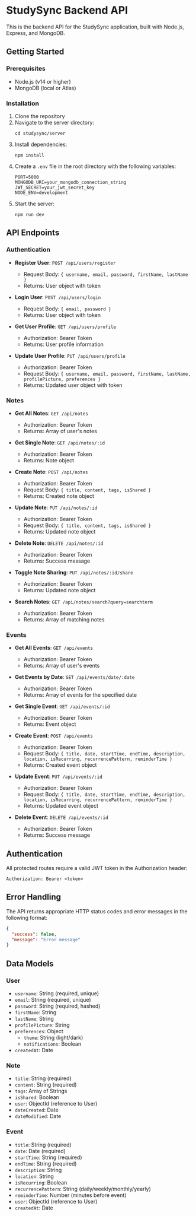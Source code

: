# StudySync Backend API

This is the backend API for the StudySync application, built with Node.js, Express, and MongoDB.

## Getting Started

### Prerequisites

- Node.js (v14 or higher)
- MongoDB (local or Atlas)

### Installation

1. Clone the repository
2. Navigate to the server directory:
   ```
   cd studysync/server
   ```
3. Install dependencies:
   ```
   npm install
   ```
4. Create a `.env` file in the root directory with the following variables:
   ```
   PORT=5000
   MONGODB_URI=your_mongodb_connection_string
   JWT_SECRET=your_jwt_secret_key
   NODE_ENV=development
   ```
5. Start the server:
   ```
   npm run dev
   ```

## API Endpoints

### Authentication

- **Register User**: `POST /api/users/register`
  - Request Body: `{ username, email, password, firstName, lastName }`
  - Returns: User object with token

- **Login User**: `POST /api/users/login`
  - Request Body: `{ email, password }`
  - Returns: User object with token

- **Get User Profile**: `GET /api/users/profile`
  - Authorization: Bearer Token
  - Returns: User profile information

- **Update User Profile**: `PUT /api/users/profile`
  - Authorization: Bearer Token
  - Request Body: `{ username, email, password, firstName, lastName, profilePicture, preferences }`
  - Returns: Updated user object with token

### Notes

- **Get All Notes**: `GET /api/notes`
  - Authorization: Bearer Token
  - Returns: Array of user's notes

- **Get Single Note**: `GET /api/notes/:id`
  - Authorization: Bearer Token
  - Returns: Note object

- **Create Note**: `POST /api/notes`
  - Authorization: Bearer Token
  - Request Body: `{ title, content, tags, isShared }`
  - Returns: Created note object

- **Update Note**: `PUT /api/notes/:id`
  - Authorization: Bearer Token
  - Request Body: `{ title, content, tags, isShared }`
  - Returns: Updated note object

- **Delete Note**: `DELETE /api/notes/:id`
  - Authorization: Bearer Token
  - Returns: Success message

- **Toggle Note Sharing**: `PUT /api/notes/:id/share`
  - Authorization: Bearer Token
  - Returns: Updated note object

- **Search Notes**: `GET /api/notes/search?query=searchterm`
  - Authorization: Bearer Token
  - Returns: Array of matching notes

### Events

- **Get All Events**: `GET /api/events`
  - Authorization: Bearer Token
  - Returns: Array of user's events

- **Get Events by Date**: `GET /api/events/date/:date`
  - Authorization: Bearer Token
  - Returns: Array of events for the specified date

- **Get Single Event**: `GET /api/events/:id`
  - Authorization: Bearer Token
  - Returns: Event object

- **Create Event**: `POST /api/events`
  - Authorization: Bearer Token
  - Request Body: `{ title, date, startTime, endTime, description, location, isRecurring, recurrencePattern, reminderTime }`
  - Returns: Created event object

- **Update Event**: `PUT /api/events/:id`
  - Authorization: Bearer Token
  - Request Body: `{ title, date, startTime, endTime, description, location, isRecurring, recurrencePattern, reminderTime }`
  - Returns: Updated event object

- **Delete Event**: `DELETE /api/events/:id`
  - Authorization: Bearer Token
  - Returns: Success message

## Authentication

All protected routes require a valid JWT token in the Authorization header:

```
Authorization: Bearer <token>
```

## Error Handling

The API returns appropriate HTTP status codes and error messages in the following format:

```json
{
  "success": false,
  "message": "Error message"
}
```

## Data Models

### User

- `username`: String (required, unique)
- `email`: String (required, unique)
- `password`: String (required, hashed)
- `firstName`: String
- `lastName`: String
- `profilePicture`: String
- `preferences`: Object
  - `theme`: String (light/dark)
  - `notifications`: Boolean
- `createdAt`: Date

### Note

- `title`: String (required)
- `content`: String (required)
- `tags`: Array of Strings
- `isShared`: Boolean
- `user`: ObjectId (reference to User)
- `dateCreated`: Date
- `dateModified`: Date

### Event

- `title`: String (required)
- `date`: Date (required)
- `startTime`: String (required)
- `endTime`: String (required)
- `description`: String
- `location`: String
- `isRecurring`: Boolean
- `recurrencePattern`: String (daily/weekly/monthly/yearly)
- `reminderTime`: Number (minutes before event)
- `user`: ObjectId (reference to User)
- `createdAt`: Date

